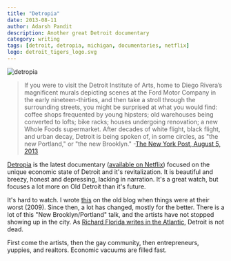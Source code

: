 ```yaml
---
title: "Detropia"
date: 2013-08-11
author: Adarsh Pandit
description: Another great Detroit documentary
category: writing
tags: [detroit, detropia, michigan, documentaries, netflix]
logo: detroit_tigers_logo.svg
---
```


![detropia](https://s3.amazonaws.com/ksr/projects/157579/photo-main.jpg?1339096628)

> If you were to visit the Detroit Institute of Arts, home to Diego Rivera’s magnificent murals depicting scenes at the Ford Motor Company in the early nineteen-thirties, and then take a stroll through the surrounding streets, you might be surprised at what you would find: coffee shops frequented by young hipsters; old warehouses being converted to lofts; bike racks; houses undergoing renovation; a new Whole Foods supermarket. After decades of white flight, black flight, and urban decay, Detroit is being spoken of, in some circles, as "the new Portland," or "the new Brooklyn." -[The New York Post, August 5, 2013][1]

[Detropia][2] is the latest documentary ([available on Netflix][3]) focused on
the unique economic state of Detroit and it's revitalization. It is beautiful
and breezy, honest and depressing, lacking in narration. It's a great watch,
but focuses a lot more on Old Detroit than it's future.

<!-- more -->

It's hard to watch. I wrote [this]('/2009/the-final-straw') on
the old blog when things were at their worst (2009). Since then, a lot has
changed, mostly for the better. There is a lot of this "New Brooklyn/Portland"
talk, and the artists have not stopped showing up in the city. As [Richard
Florida writes in the Atlantic][4], Detroit is not dead.

First come the artists, then the gay community, then entrepreneurs, yuppies, and
realtors. Economic vacuums are filled fast.

[1]: http://www.newyorker.com/talk/comment/2013/08/05/130805taco_talk_cassidy
[2]: http://www.detropiathefilm.com/
[3]: http://movies.netflix.com/WiMovie/70229260?strkid=1183731691_0_0&trkid=222336&movieid=70229260
[4]: http://www.theatlanticcities.com/jobs-and-economy/2013/07/dont-let-bankruptcy-fool-you-detroits-not-dead/6261/
